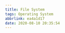 ```yaml
---
title: File System
tags: Operating System
abbrlink: ea4a1d17
date: 2020-08-10 20:35:54
---
```


###	